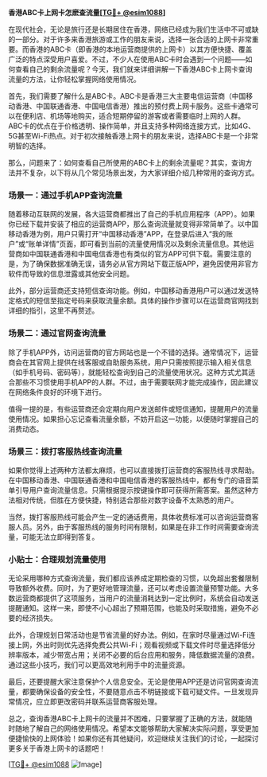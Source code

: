 **香港ABC卡上网卡怎麽查流量[[TG💪+ @esim1088](https://t.me/s/esim1088)]**

在现代社会，无论是旅行还是长期居住在香港，网络已经成为我们生活中不可或缺的一部分。对于许多来香港旅游或工作的朋友来说，选择一张合适的上网卡非常重要。而香港的ABC卡（即香港的本地运营商提供的上网卡）以其方便快捷、覆盖广泛的特点深受用户喜爱。不过，不少人在使用ABC卡时会遇到一个问题——如何查看自己的剩余流量呢？今天，我们就来详细讲解一下香港ABC卡上网卡查询流量的方法，让你轻松掌握网络使用情况。

首先，我们需要了解什么是ABC卡。ABC卡是香港三大主要电信运营商（中国移动香港、中国联通香港、中国电信香港）推出的预付费上网卡服务。这些卡通常可以在便利店、机场等地购买，适合短期停留的游客或者需要临时上网的人群。ABC卡的优点在于价格透明、操作简单，并且支持多种网络连接方式，比如4G、5G甚至Wi-Fi热点。对于初次接触香港上网卡的朋友来说，选择ABC卡是一个非常明智的选择。

那么，问题来了：如何查看自己所使用的ABC卡上的剩余流量呢？其实，查询方法并不复杂，以下将从几个常见场景出发，为大家详细介绍几种常用的查询方式。

### 场景一：通过手机APP查询流量

随着移动互联网的发展，各大运营商都推出了自己的手机应用程序（APP）。如果你已经下载并安装了相应的运营商APP，那么查询流量就变得非常简单了。以中国移动香港为例，用户只需打开“中国移动香港”APP，在登录后进入“我的账户”或“账单详情”页面，即可看到当前的流量使用情况以及剩余流量信息。其他运营商如中国联通香港和中国电信香港也有类似的官方APP可供下载。需要注意的是，为了确保数据准确无误，请务必从官方网站下载正版APP，避免因使用非官方软件而导致的信息泄露或其他安全问题。

此外，部分运营商还支持短信查询功能。例如，中国移动香港用户可以通过发送特定格式的短信至指定号码来获取流量余额。具体的操作步骤可以在运营商官网找到详细的指引，这里不再赘述。

### 场景二：通过官网查询流量

除了手机APP外，访问运营商的官方网站也是一个不错的选择。通常情况下，运营商会在其官网上提供在线客服或自助服务系统，用户只需按照提示输入相关信息（如手机号码、密码等），就能轻松查询到自己的流量使用状况。这种方式尤其适合那些不习惯使用手机APP的人群。不过，由于需要联网才能完成操作，因此建议在网络条件良好的环境下进行。

值得一提的是，有些运营商还会定期向用户发送邮件或短信通知，提醒用户的流量使用情况。如果担心忘记查看流量余额，不妨开启这一功能，以便随时掌握自己的消费动态。

### 场景三：拨打客服热线查询流量

如果你觉得上述两种方法都太麻烦，也可以直接拨打运营商的客服热线寻求帮助。在中国移动香港、中国联通香港和中国电信香港的客服热线中，都有专门的语音菜单引导用户查询流量信息。只需根据提示按键操作即可获得所需答案。虽然这种方法相对传统，但胜在方便快捷，特别适合那些对数字设备不太熟悉的用户。

当然，拨打客服热线可能会产生一定的通话费用，具体收费标准可以咨询运营商客服人员。另外，由于客服热线的服务时间有限制，如果是在非工作时间需要查询流量，可能无法立即得到答复。

### 小贴士：合理规划流量使用

无论采用哪种方式查询流量，我们都应该养成定期检查的习惯，以免超出套餐限制导致额外收费。同时，为了更好地管理流量，还可以考虑设置流量预警功能。大多数运营商都提供了这项服务，当用户的流量消耗达到一定比例时，系统会自动发送提醒通知。这样一来，即使不小心超出了预期范围，也能及时采取措施，避免不必要的经济损失。

此外，合理规划日常活动也是节省流量的好办法。例如，在家时尽量通过Wi-Fi连接上网，外出时则优先选择免费公共Wi-Fi；观看视频或下载文件时尽量选择低分辨率版本，减少带宽占用；关闭不必要的后台应用和服务，降低数据流量的浪费。通过这些小技巧，我们可以更高效地利用手中的流量资源。

最后，还要提醒大家注意保护个人信息安全。无论是使用APP还是访问官网查询流量，都要确保设备的安全性，不要随意点击不明链接或下载可疑文件。一旦发现异常情况，应立即更改密码并联系运营商客服处理。

总之，查询香港ABC卡上网卡的流量并不困难，只要掌握了正确的方法，就能随时随地了解自己的网络使用情况。希望本文能够帮助大家解决实际问题，享受更加便捷愉快的上网体验！如果你还有其他疑问，欢迎继续关注我们的讨论，一起探讨更多关于香港上网卡的话题吧！

[[TG💪+ @esim1088](https://t.me/s/esim1088) ![Image](https://i.postimg.cc/4NQfJmqS/Snipaste-2025-05-13-00-14-12.png)]